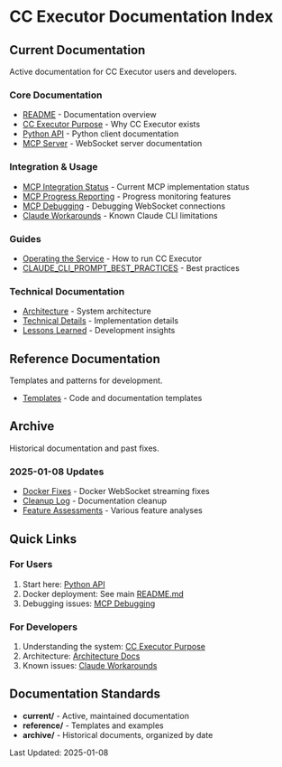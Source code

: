 # CC Executor Documentation Index

## Current Documentation

Active documentation for CC Executor users and developers.

### Core Documentation
- [README](current/README.md) - Documentation overview
- [CC Executor Purpose](current/CC_EXECUTOR_PURPOSE.md) - Why CC Executor exists
- [Python API](current/PYTHON_API.md) - Python client documentation
- [MCP Server](current/MCP_SERVER.md) - WebSocket server documentation

### Integration & Usage
- [MCP Integration Status](current/MCP_INTEGRATION_STATUS.md) - Current MCP implementation status
- [MCP Progress Reporting](current/MCP_PROGRESS_REPORTING.md) - Progress monitoring features
- [MCP Debugging](current/MCP_DEBUGGING.md) - Debugging WebSocket connections
- [Claude Workarounds](current/CLAUDE_WORKAROUNDS.md) - Known Claude CLI limitations

### Guides
- [Operating the Service](current/guides/OPERATING_THE_SERVICE.md) - How to run CC Executor
- [CLAUDE_CLI_PROMPT_BEST_PRACTICES](current/guides/CLAUDE_CLI_PROMPT_BEST_PRACTICES.md) - Best practices

### Technical Documentation
- [Architecture](current/architecture/) - System architecture
- [Technical Details](current/technical/) - Implementation details
- [Lessons Learned](current/LESSONS_LEARNED.md) - Development insights

## Reference Documentation

Templates and patterns for development.

- [Templates](reference/) - Code and documentation templates

## Archive

Historical documentation and past fixes.

### 2025-01-08 Updates
- [Docker Fixes](archive/2025-01-08/docker-fixes/) - Docker WebSocket streaming fixes
- [Cleanup Log](archive/2025-01-08/CLEANUP_LOG_20250708.md) - Documentation cleanup
- [Feature Assessments](archive/2025-01-08/) - Various feature analyses

## Quick Links

### For Users
1. Start here: [Python API](current/PYTHON_API.md)
2. Docker deployment: See main [README.md](../README.md)
3. Debugging issues: [MCP Debugging](current/MCP_DEBUGGING.md)

### For Developers
1. Understanding the system: [CC Executor Purpose](current/CC_EXECUTOR_PURPOSE.md)
2. Architecture: [Architecture Docs](current/architecture/)
3. Known issues: [Claude Workarounds](current/CLAUDE_WORKAROUNDS.md)

## Documentation Standards

- **current/** - Active, maintained documentation
- **reference/** - Templates and examples
- **archive/** - Historical documents, organized by date

Last Updated: 2025-01-08